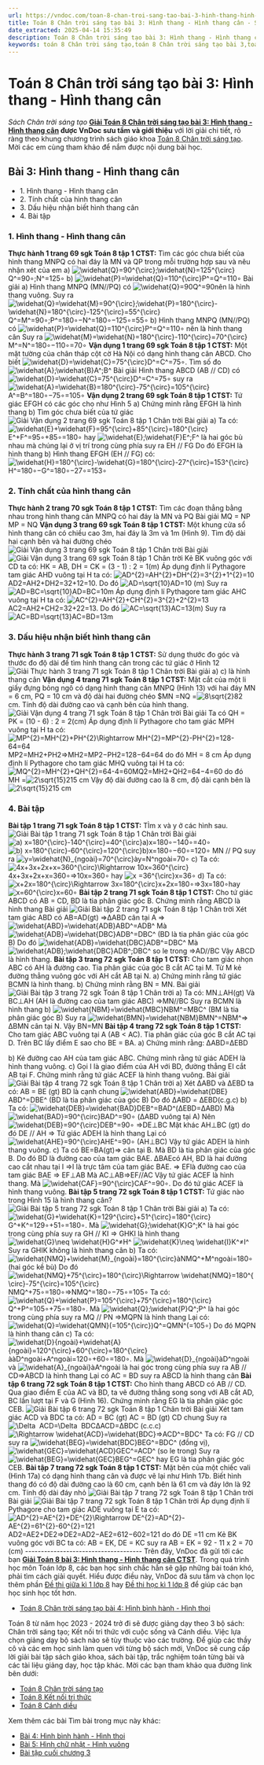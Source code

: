 ```yaml
---
url: https://vndoc.com/toan-8-chan-troi-sang-tao-bai-3-hinh-thang-hinh-thang-can-295516
title: Toán 8 Chân trời sáng tạo bài 3: Hình thang - Hình thang cân - Sách Chân trời sáng tạo - VnDoc.com
date_extracted: 2025-04-14 15:35:49
description: Toán 8 Chân trời sáng tạo bài 3: Hình thang - Hình thang cân được VnDoc biên soạn lời giải nhằm giúp các em nắm được nội dung bài Các phép toán với đa thức nhiều biến, Toán 8 sách Chân trời sáng tạo. Mời các em tham khảo lời giải
keywords: toán 8 Chân trời sáng tạo,toán 8 Chân trời sáng tạo bài 3,toán 8 Chân trời sáng tạo bài Hình thang - Hình thang cân,toán lớp 8 Chân trời sáng tạo,giải toán 8 Chân trời sáng tạo,giải sgk toán 8 Chân trời sáng tạo,sgk toán 8 Chân trời sáng tạo,sách giáo khoa toán 8 Chân trời sáng tạo,toán 8 Hình thang - Hình thang cân
---
```


# Toán 8 Chân trời sáng tạo bài 3: Hình thang - Hình thang cân
 _Sách Chân trời sáng tạo_
**[Giải Toán 8 Chân trời sáng tạo bài 3: Hình thang - Hình thang cân](<https://vndoc.com/toan-8-chan-troi-sang-tao-bai-3-hinh-thang-hinh-thang-can-295516>) **được VnDoc sưu tầm và giới thiệu**** với lời giải chi tiết, rõ ràng theo khung chương trình sách giáo khoa [Toán 8 Chân trời sáng tạo](<https://vndoc.com/toan-8-chan-troi-sang-tao>). Mời các em cùng tham khảo để nắm được nội dung bài học.
## Bài 3: Hình thang - Hình thang cân
  * 1\. Hình thang - Hình thang cân
  * 2\. Tính chất của hình thang cân
  * 3\. Dấu hiệu nhận biết hình thang cân
  * 4\. Bài tập

### 1\. Hình thang - Hình thang cân
**Thực hành 1 trang 69 sgk Toán 8 tập 1 CTST:** Tìm các góc chưa biết của hình thang MNPQ có hai đáy là MN và QP trong mỗi trường hợp sau và nêu nhận xét của em
a\) ![\\widehat{Q}=90^{\\circ};\\widehat{N}=125^{\\circ}](https://i.vdoc.vn/data/image/blank.png)Q^=90∘;N^=125∘
b\) ![\\widehat{P}=\\widehat{Q}=110^{\\circ}](https://i.vdoc.vn/data/image/blank.png)P^=Q^=110∘
Bài giải
a\) Hình thang MNPQ \(MN//PQ\) có ![\\widehat{Q}=90](https://i.vdoc.vn/data/image/blank.png)Q^=90nên là hình thang vuông. Suy ra
![\\widehat{Q}=\\widehat{M}=90^{\\circ};\\widehat{P}=180^{\\circ}-\\widehat{N}=180^{\\circ}-125^{\\circ}=55^{\\circ}](https://i.vdoc.vn/data/image/blank.png)Q^=M^=90∘;P^=180∘−N^=180∘−125∘=55∘
b\) Hình thang MNPQ \(MN//PQ\) có ![\\widehat{P}=\\widehat{Q}=110^{\\circ}](https://i.vdoc.vn/data/image/blank.png)P^=Q^=110∘ nên là hình thang cân
Suy ra ![\\widehat{M}=\\widehat{N}=180^{\\circ}-110^{\\circ}=70^{\\circ}](https://i.vdoc.vn/data/image/blank.png)M^=N^=180∘−110∘=70∘
**Vận dụng 1 trang 69 sgk Toán 8 tập 1 CTST:** Một mặt tường của chân tháp cột cờ Hà Nội có dạng hình thang cân ABCD. Cho biết ![\\widehat{D}=\\widehat{C}=75^{\\circ}](https://i.vdoc.vn/data/image/blank.png)D^=C^=75∘. Tìm số đo ![\\widehat{A};\\widehat{B}](https://i.vdoc.vn/data/image/blank.png)A^;B^
Bài giải
Hình thang ABCD \(AB // CD\) có ![\\widehat{D}=\\widehat{C}=75^{\\circ}](https://i.vdoc.vn/data/image/blank.png)D^=C^=75∘ suy ra ![\\widehat{A}=\\widehat{B}=180^{\\circ}-75^{\\circ}=105^{\\circ}](https://i.vdoc.vn/data/image/blank.png)A^=B^=180∘−75∘=105∘
**Vận dụng 2 trang 69 sgk Toán 8 tập 1 CTST:** Tứ giác EFGH có các góc cho như Hình 5
a\) Chứng minh rằng EFGH là hình thang
b\) Tìm góc chưa biết của tứ giác
![Giải Vận dụng 2 trang 69 sgk Toán 8 tập 1 Chân trời](https://i.vdoc.vn/data/image/2023/04/27/anh-3-1.png)
Bài giải
a\) Ta có: ![\\widehat{E}+\\widehat{F}=95^{\\circ}+85^{\\circ}=180^{\\circ}](https://i.vdoc.vn/data/image/blank.png)E^+F^=95∘+85∘=180∘ hay ![\\widehat{E};\\widehat{F}](https://i.vdoc.vn/data/image/blank.png)E^;F^ là hai góc bù nhau mà chúng lại ở vị trí trong cùng phía suy ra EH // FG
Do đó EFGH là hình thang
b\) Hình thang EFGH \(EH // FG\) có:
![\\widehat{H}=180^{\\circ}-\\widehat{G}=180^{\\circ}-27^{\\circ}=153^{\\circ}](https://i.vdoc.vn/data/image/blank.png)H^=180∘−G^=180∘−27∘=153∘
### 2\. Tính chất của hình thang cân
**Thực hành 2 trang 70 sgk Toán 8 tập 1 CTST:** Tìm các đoạn thẳng bằng nhau trong hình thang cân MNPQ có hai đáy là MN và PQ
Bài giải
MQ = NP
MP = NQ
**Vận dụng 3 trang 69 sgk Toán 8 tập 1 CTST:** Một khung cửa sổ hình thang cân có chiều cao 3m, hai đáy là 3m và 1m \(Hình 9\). Tìm độ dài hai cạnh bên và hai đường chéo
![Giải Vận dụng 3 trang 69 sgk Toán 8 tập 1 Chân trời](https://i.vdoc.vn/data/image/2023/04/27/anh-3-2.png)
Bài giải
![Giải Vận dụng 3 trang 69 sgk Toán 8 tập 1 Chân trời](https://i.vdoc.vn/data/image/2023/04/27/anh-3-3.png)
Kẻ BK vuông góc với CD ta có: HK = AB, DH = CK = \(3 - 1\) : 2 = 1\(m\)
Áp dụng định lí Pythagore tam giác AHD vuông tại H ta có:
![AD^{2}=AH^{2}+DH^{2}=3^{2}+1^{2}=10](https://i.vdoc.vn/data/image/blank.png)AD2=AH2+DH2=32+12=10. Do đó ![AD=\\sqrt{10}](https://i.vdoc.vn/data/image/blank.png)AD=10 \(m\)
Suy ra ![AD=BC=\\sqrt{10}](https://i.vdoc.vn/data/image/blank.png)AD=BC=10m
Áp dụng định lí Pythagore tam giác AHC vuông tại H ta có:
![AC^{2}=AH^{2}+CH^{2}=3^{2}+2^{2}=13](https://i.vdoc.vn/data/image/blank.png)AC2=AH2+CH2=32+22=13. Do đó ![AC=\\sqrt{13}](https://i.vdoc.vn/data/image/blank.png)AC=13\(m\)
Suy ra ![AC=BD=\\sqrt{13}](https://i.vdoc.vn/data/image/blank.png)AC=BD=13m
### 3\. Dấu hiệu nhận biết hình thang cân
**Thực hành 3 trang 71 sgk Toán 8 tập 1 CTST:** Sử dụng thước đo góc và thước đo độ dài để tìm hình thang cân trong các tứ giác ở Hình 12
![Giải Thực hành 3 trang 71 sgk Toán 8 tập 1 Chân trời](https://i.vdoc.vn/data/image/2023/04/27/anh-3-4.png)
Bài giải
a\) c\) là hình thang cân
**Vận dụng 4 trang 71 sgk Toán 8 tập 1 CTST:** Mặt cắt của một li giấy đựng bỏng ngô có dạng hình thang cân MNPQ \(Hình 13\) với hai đáy MN = 6 cm, PQ = 10 cm và độ dài hai đường chéo $MN =NQ =![8\\sqrt{2}](https://i.vdoc.vn/data/image/blank.png)82 cm. Tính độ dài đường cao và cạnh bên của hình thang.
![Giải Vận dụng 4 trang 71 sgk Toán 8 tập 1 Chân trời](https://i.vdoc.vn/data/image/2023/04/27/anh-3-5.png)
Bài giải
Ta có QH = PK = \(10 - 6\) : 2 = 2\(cm\)
Áp dụng định lí Pythagore cho tam giác MPH vuông tại H ta có:
![MP^{2}=MH^{2}+PH^{2}\\Rightarrow MH^{2}=MP^{2}-PH^{2}=128-64=64](https://i.vdoc.vn/data/image/blank.png)MP2=MH2+PH2⇒MH2=MP2−PH2=128−64=64 do đó MH = 8 cm
Áp dụng định lí Pythagore cho tam giác MHQ vuông tại H ta có:
![MQ^{2}=MH^{2}+QH^{2}=64-4=60](https://i.vdoc.vn/data/image/blank.png)MQ2=MH2+QH2=64−4=60 do đó MH =![2\\sqrt{15}](https://i.vdoc.vn/data/image/blank.png)215 cm
Vậy độ dài đường cao là 8 cm, độ dài cạnh bên là ![2\\sqrt{15}](https://i.vdoc.vn/data/image/blank.png)215 cm
### 4\. Bài tập
**Bài tập 1 trang 71 sgk Toán 8 tập 1 CTST:** TÌm x và y ở các hình sau.
![Giải Bài tập 1 trang 71 sgk Toán 8 tập 1 Chân trời](https://i.vdoc.vn/data/image/2023/04/27/anh-3-13.png)
Bài giải
![a\) x=180^{\\circ}-140^{\\circ}=40^{\\circ}](https://i.vdoc.vn/data/image/blank.png)a\)x=180∘−140∘=40∘
![b\) x=180^{\\circ}-60^{\\circ}=120^{\\circ}](https://i.vdoc.vn/data/image/blank.png)b\)x=180∘−60∘=120∘
MN // PQ suy ra ![y=\\widehat{N}_{ngoài}=70^{\\circ}](https://i.vdoc.vn/data/image/blank.png)ày=N^ngoài=70∘
c\) Ta có: ![4x+3x+2x+x=360^{\\circ}\\Rightarrow 10x=360^{\\circ}](https://i.vdoc.vn/data/image/blank.png)4x+3x+2x+x=360∘⇒10x=360∘
hay ![x =36^{\\circ}](https://i.vdoc.vn/data/image/blank.png)x=36∘
d\) Ta có: ![x+2x=180^{\\circ}\\Rightarrow 3x=180^{\\circ}](https://i.vdoc.vn/data/image/blank.png)x+2x=180∘⇒3x=180∘hay ![x=60^{\\circ}](https://i.vdoc.vn/data/image/blank.png)x=60∘
**Bài tập 2 trang 71 sgk Toán 8 tập 1 CTST:** Cho tứ giác ABCD có AB = CD, BD là tia phân giác góc B. Chứng minh rằng ABCD là hình thang
Bài giải
![Giải Bài tập 2 trang 71 sgk Toán 8 tập 1 Chân trời](https://i.vdoc.vn/data/image/2023/04/27/anh-3-6.png)
Xét tam giác ABD có AB=AD\(gt\)
⇒ΔABD cân tại A ⇒ ![\\widehat{ABD}=\\widehat{ADB}](https://i.vdoc.vn/data/image/blank.png)ABD^=ADB^
Mà ![\\widehat{ADB}=\\widehat{DBC}](https://i.vdoc.vn/data/image/blank.png)ADB^=DBC^ \(BD là tia phân giác của góc B\)
Do đó ![\\widehat{ADB}=\\widehat{DBC}](https://i.vdoc.vn/data/image/blank.png)ADB^=DBC^
Mà ![\\widehat{ADB};\\widehat{DBC}](https://i.vdoc.vn/data/image/blank.png)ADB^;DBC^ so le trong ⇒AD//BC
Vậy ABCD là hình thang.
**Bài tập 3 trang 72 sgk Toán 8 tập 1 CTST:** Cho tam giác nhọn ABC có AH là đường cao. Tia phân giác của góc B cắt AC tại M. Từ M kẻ đường thẳng vuông góc với AH cắt AB tại N.
a\) Chứng minh rằng tứ giác BCMN là hình thang.
b\) Chứng mình rằng BN = MN.
Bài giải
![Giải Bài tập 3 trang 72 sgk Toán 8 tập 1 Chân trời](https://i.vdoc.vn/data/image/2023/04/27/anh-3-7.png)
a\) Ta có: MN⊥AH\(gt\)
Và BC⊥AH \(AH là đường cao của tam giác ABC\) ⇒MN//BC
Suy ra BCMN là hình thang
b\) ![\\widehat{NBM}=\\widehat{MBC}](https://i.vdoc.vn/data/image/blank.png)NBM^=MBC^ \(BM là tia phân giác góc B\)
Suy ra ![\\widehat{BMN}=\\widehat{NBM}](https://i.vdoc.vn/data/image/blank.png)BMN^=NBM^⇒ ΔBMN cân tại N.
Vậy BN=MN
**Bài tập 4 trang 72 sgk Toán 8 tập 1 CTST:** Cho tam giác ABC vuông tại A \(AB < AC\). Tia phân giác của góc B cắt AC tại D. Trên BC lấy điểm E sao cho BE = BA.
a\) Chứng minh rằng: ΔABD=ΔEBD  

b\) Kẻ đường cao AH của tam giác ABC. Chứng mình rằng tứ giác ADEH là hình thang vuông.
c\) Gọi I là giao điểm của AH với BD, đường thẳng EI cắt AB tại F. Chứng minh rằng tứ giác ACEF là hình thang vuông.
Bài giải
![Giải Bài tập 4 trang 72 sgk Toán 8 tập 1 Chân trời](https://i.vdoc.vn/data/image/2023/04/27/anh-3-8.png)
a\) Xét ΔABD và ΔEBD ta có:
AB = BE \(gt\)
BD là cạnh chung
![\\widehat{ABD}=\\widehat{DBE}](https://i.vdoc.vn/data/image/blank.png)ABD^=DBE^ \(BD là tia phân giác của góc B\)
Do đó ΔABD = ΔEBD\(c.g.c\)
b\) Ta có: ![\\widehat{DEB}=\\widehat{BAD}](https://i.vdoc.vn/data/image/blank.png)DEB^=BAD^\(ΔEBD=ΔABD\)
Mà ![\\widehat{BAD}=90^{\\circ}](https://i.vdoc.vn/data/image/blank.png)BAD^=90∘
\(ΔABD vuông tại A\)
Nên ![\\widehat{DEB}=90^{\\circ}](https://i.vdoc.vn/data/image/blank.png)DEB^=90∘ ⇒DE⊥BC
Mặt khác AH⊥BC \(gt\) do đó DE // AH
⇒ Tứ giác ADEH là hình thang
Lại có ![\\widehat{AHE}=90^{\\circ}](https://i.vdoc.vn/data/image/blank.png)AHE^=90∘ \(AH⊥BC\)
Vậy tứ giác ADEH là hình thang vuông.
c\) Ta có BE=BA\(gt\)⇒ cân tại B.
Mà BD là tia phân giác của góc B. Do đó BD là đường cao của tam giác BAE.
ΔBAEcó AH, BD là hai đường cao cắt nhau tại I ⇒I là trực tâm của tam giác BAE.
⇒ EFlà đường cao của tam giác BAE
⇒ EF⊥AB
Mà AC⊥AB⇒EF//AC
Vậy tứ giác ACEF là hình thang.
Mà ![\\widehat{CAF}=90^{\\circ}](https://i.vdoc.vn/data/image/blank.png)CAF^=90∘. Do đó tứ giác ACEF là hình thang vuông.
**Bài tập 5 trang 72 sgk Toán 8 tập 1 CTST:** Tứ giác nào trong Hình 15 là hình thang cân?
![Giải Bài tập 5 trang 72 sgk Toán 8 tập 1 Chân trời](https://i.vdoc.vn/data/image/2023/04/27/anh-3-9.png)
Bài giải
a\) Ta có: ![\\widehat{G}+\\widehat{K}=129^{\\circ}+51^{\\circ}=180^{\\circ}](https://i.vdoc.vn/data/image/blank.png)G^+K^=129∘+51∘=180∘. Mà ![\\widehat{G};\\widehat{K}](https://i.vdoc.vn/data/image/blank.png)G^;K^ là hai góc trong cùng phía suy ra GH // KI ⇒ GHKI là hình thang
![\\widehat{G}\\neq \\widehat{H}](https://i.vdoc.vn/data/image/blank.png)G^≠H^
![\\widehat{K}\\neq \\widehat{I}](https://i.vdoc.vn/data/image/blank.png)K^≠I^
Suy ra GHIK không là hình thang cân
b\) Ta có: ![\\widehat{NMQ}+\\widehat{M}_{ngoài}=180^{\\circ}](https://i.vdoc.vn/data/image/blank.png)àNMQ^+M^ngoài=180∘ \(hai góc kề bù\)
Do đó ![\\widehat{NMQ}+75^{\\circ}=180^{\\circ}\\Rightarrow \\widehat{NMQ}=180^{\\circ}-75^{\\circ}=105^{\\circ}](https://i.vdoc.vn/data/image/blank.png)NMQ^+75∘=180∘⇒NMQ^=180∘−75∘=105∘
Ta có: ![\\widehat{Q}+\\widehat{P}=105^{\\circ}+75^{\\circ}=180^{\\circ}](https://i.vdoc.vn/data/image/blank.png)Q^+P^=105∘+75∘=180∘. Mà ![\\widehat{Q};\\widehat{P}](https://i.vdoc.vn/data/image/blank.png)Q^;P^ là hai góc trong cùng phía suy ra MQ // PN ⇒MQPN là hình thang
Lại có: ![\\widehat{Q}=\\widehat{QMN}\(=105^{\\circ}\)](https://i.vdoc.vn/data/image/blank.png)Q^=QMN^\(=105∘\) Do đó MQPN là hình thang cân
c\) Ta có: ![\\widehat{D}_{ngoài}+\\widehat{A}_{ngoài}=120^{\\circ}+60^{\\circ}=180^{\\circ}](https://i.vdoc.vn/data/image/blank.png)ààD^ngoài+A^ngoài=120∘+60∘=180∘. Mà ![\\widehat{D}_{ngoài}](https://i.vdoc.vn/data/image/blank.png)àD^ngoài và ![\\widehat{A}_{ngoài}](https://i.vdoc.vn/data/image/blank.png)àA^ngoài là hai góc trong cùng phía suy ra AB // CD⇒ABCD là hình thang
Lại có AC = BD suy ra ABCD là hình thang cân
**Bài tập 6 trang 72 sgk Toán 8 tập 1 CTST:** Cho hình thang ABCD có AB // CD. Qua giao điểm E của AC và BD, ta vẽ đường thẳng song song với AB cắt AD, BC lần lượt tại F và G \(Hình 16\). Chứng minh rằng EG là tia phân giác góc CEB.
![Giải Bài tập 6 trang 72 sgk Toán 8 tập 1 Chân trời](https://i.vdoc.vn/data/image/2023/04/27/anh-3-10.png)
Bài giải
Xét tam giác ACD và BDC ta có:
AD = BC \(gt\)
AC = BD \(gt\)
CD chung
Suy ra ![\\Delta  ACD=\\Delta  BDC](https://i.vdoc.vn/data/image/blank.png)ΔACD=ΔBDC \(c.c.c\)
![\\Rightarrow \\widehat{ACD}=\\widehat{BDC}](https://i.vdoc.vn/data/image/blank.png)⇒ACD^=BDC^
Ta có: FG // CD suy ra ![\\widehat{BEG}=\\widehat{BDC}](https://i.vdoc.vn/data/image/blank.png)BEG^=BDC^ \(đồng vị\), ![\\widehat{GEC}=\\widehat{ACD}](https://i.vdoc.vn/data/image/blank.png)GEC^=ACD^ \(so le trong\)
Suy ra ![\\widehat{BEG}=\\widehat{GEC}](https://i.vdoc.vn/data/image/blank.png)BEG^=GEC^ hay EG là tia phân giác góc CEB.
**Bài tập 7 trang 72 sgk Toán 8 tập 1 CTST:** Mặt bên của một chiếc vali \(Hình 17a\) có dạng hình thang cân và được vẽ lại như Hình 17b. Biết hình thang đó có độ dài đường cao là 60 cm, cạnh bên là 61 cm và đáy lớn là 92 cm. Tính độ dài đáy nhỏ
![Giải Bài tập 7 trang 72 sgk Toán 8 tập 1 Chân trời](https://i.vdoc.vn/data/image/2023/04/27/anh-3-11.png)
Bài giải
![Giải Bài tập 7 trang 72 sgk Toán 8 tập 1 Chân trời](https://i.vdoc.vn/data/image/2023/04/27/anh-3-12.png)
Áp dụng định lí Pythagore cho tam giác ADE vuông tại E ta có:
![AD^{2}=AE^{2}+DE^{2}\\Rightarrow DE^{2}=AD^{2}-AE^{2}=61^{2}-60^{2}=121](https://i.vdoc.vn/data/image/blank.png)AD2=AE2+DE2⇒DE2=AD2−AE2=612−602=121 do đó DE =11 cm
Kẻ BK vuông góc với BC ta có:
AB = EK, DE = KC suy ra AB = EK = 92 - 11 x 2 = 70 \(cm\)
\-------------------------------------
Trên đây, VnDoc đã gửi tới các bạn **[Giải Toán 8 bài 3: Hình thang - Hình thang cân CTST](<https://vndoc.com/toan-8-chan-troi-sang-tao-bai-3-hinh-thang-hinh-thang-can-295516>)**. Trong quá trình học môn Toán lớp 8, các bạn học sinh chắc hẳn sẽ gặp những bài toán khó, phải tìm cách giải quyết. Hiểu được điều này, VnDoc đã sưu tầm và chọn lọc thêm phần [Đề thi giữa kì 1 lớp 8](<https://vndoc.com/de-thi-giua-ki-1-lop8>) hay [Đề thi học kì 1 lớp 8](<https://vndoc.com/de-thi-hoc-ki-1-lop8>) để giúp các bạn học sinh học tốt hơn.
  * [Toán 8 Chân trời sáng tạo bài 4: Hình bình hành - Hình thoi](<https://vndoc.com/toan-8-chan-troi-sang-tao-bai-4-hinh-binh-hanh-hinh-thoi-295521>)

Toán 8 từ năm học 2023 - 2024 trở đi sẽ được giảng dạy theo 3 bộ sách: Chân trời sáng tạo; Kết nối tri thức với cuộc sống và Cánh diều. Việc lựa chọn giảng dạy bộ sách nào sẽ tùy thuộc vào các trường. Để giúp các thầy cô và các em học sinh làm quen với từng bộ sách mới, VnDoc sẽ cung cấp lời giải bài tập sách giáo khoa, sách bài tập, trắc nghiệm toán từng bài và các tài liệu giảng dạy, học tập khác. Mời các bạn tham khảo qua đường link bên dưới:
  * [Toán 8 Chân trời sáng tạo](<https://vndoc.com/toan-8-chan-troi-sang-tao>)
  * [Toán 8 Kết nối tri thức](<https://vndoc.com/toan-8-ket-noi-tri-thuc>)
  * [Toán 8 Cánh diều](<https://vndoc.com/giai-toan-lop8>)

Xem thêm các bài Tìm bài trong mục này khác:
  * [Bài 4: Hình bình hành - Hình thoi](</toan-8-chan-troi-sang-tao-bai-4-hinh-binh-hanh-hinh-thoi-295521>)
  * [Bài 5: Hình chữ nhật - Hình vuông](</toan-8-chan-troi-sang-tao-bai-5-hinh-chu-nhat-hinh-vuong-295529>)
  * [Bài tập cuối chương 3](</toan-8-chan-troi-sang-tao-bai-tap-cuoi-chuong-3-295538>)

